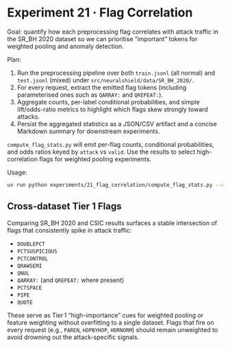 # Experiment 21 · Flag Correlation

Goal: quantify how each preprocessing flag correlates with attack traffic in the SR_BH 2020 dataset so we can prioritise “important” tokens for weighted pooling and anomaly detection.

Plan:

1. Run the preprocessing pipeline over both `train.jsonl` (all normal) and `test.jsonl` (mixed) under `src/neuralshield/data/SR_BH_2020/`.
2. For every request, extract the emitted flag tokens (including parameterised ones such as `QARRAY:` and `QREPEAT:`).
3. Aggregate counts, per-label conditional probabilities, and simple lift/odds-ratio metrics to highlight which flags skew strongly toward attacks.
4. Persist the aggregated statistics as a JSON/CSV artifact and a concise Markdown summary for downstream experiments.

`compute_flag_stats.py` will emit per-flag counts, conditional probabilities, and odds ratios keyed by `attack` vs `valid`. Use the results to select high-correlation flags for weighted pooling experiments.

Usage:

```bash
uv run python experiments/21_flag_correlation/compute_flag_stats.py --output experiments/21_flag_correlation/results.json
```

## Cross-dataset Tier 1 Flags

Comparing SR_BH 2020 and CSIC results surfaces a stable intersection of flags that consistently spike in attack traffic:

- `DOUBLEPCT`
- `PCTSUSPICIOUS`
- `PCTCONTROL`
- `QRAWSEMI`
- `QNUL`
- `QARRAY:` (and `QREPEAT:` where present)
- `PCTSPACE`
- `PIPE`
- `QUOTE`

These serve as Tier 1 “high-importance” cues for weighted pooling or feature weighting without overfitting to a single dataset. Flags that fire on every request (e.g., `PAREN`, `HOPBYHOP`, `HDRNORM`) should remain unweighted to avoid drowning out the attack-specific signals.
